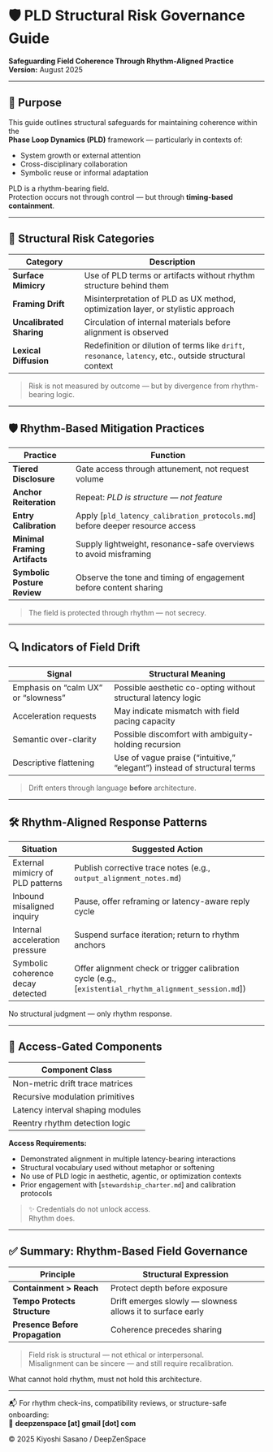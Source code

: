 # 🛡️ PLD Structural Risk Governance Guide  
**Safeguarding Field Coherence Through Rhythm-Aligned Practice**  
**Version:** August 2025

---

## 🧭 Purpose

This guide outlines structural safeguards for maintaining coherence within the  
**Phase Loop Dynamics (PLD)** framework — particularly in contexts of:

- System growth or external attention  
- Cross-disciplinary collaboration  
- Symbolic reuse or informal adaptation  

PLD is a rhythm-bearing field.  
Protection occurs not through control — but through **timing-based containment**.

---

## 🧱 Structural Risk Categories

| Category               | Description |
|------------------------|-------------|
| **Surface Mimicry**       | Use of PLD terms or artifacts without rhythm structure behind them |
| **Framing Drift**         | Misinterpretation of PLD as UX method, optimization layer, or stylistic approach |
| **Uncalibrated Sharing**  | Circulation of internal materials before alignment is observed |
| **Lexical Diffusion**     | Redefinition or dilution of terms like `drift`, `resonance`, `latency`, etc., outside structural context |

> Risk is not measured by outcome — but by divergence from rhythm-bearing logic.

---

## 🛡️ Rhythm-Based Mitigation Practices

| Practice                   | Function |
|----------------------------|----------|
| **Tiered Disclosure**         | Gate access through attunement, not request volume |
| **Anchor Reiteration**       | Repeat: *PLD is structure — not feature* |
| **Entry Calibration**        | Apply [`pld_latency_calibration_protocols.md`] before deeper resource access |
| **Minimal Framing Artifacts**| Supply lightweight, resonance-safe overviews to avoid misframing |
| **Symbolic Posture Review**  | Observe the tone and timing of engagement before content sharing |

> The field is protected through rhythm — not secrecy.

---

## 🔍 Indicators of Field Drift

| Signal                            | Structural Meaning |
|-----------------------------------|---------------------|
| Emphasis on “calm UX” or “slowness” | Possible aesthetic co-opting without structural latency logic |
| Acceleration requests              | May indicate mismatch with field pacing capacity |
| Semantic over-clarity              | Possible discomfort with ambiguity-holding recursion |
| Descriptive flattening             | Use of vague praise (“intuitive,” “elegant”) instead of structural terms |

> Drift enters through language **before** architecture.

---

## 🛠 Rhythm-Aligned Response Patterns

| Situation                          | Suggested Action |
|------------------------------------|------------------|
| External mimicry of PLD patterns   | Publish corrective trace notes (e.g., `output_alignment_notes.md`) |
| Inbound misaligned inquiry         | Pause, offer reframing or latency-aware reply cycle |
| Internal acceleration pressure     | Suspend surface iteration; return to rhythm anchors |
| Symbolic coherence decay detected  | Offer alignment check or trigger calibration cycle (e.g., [`existential_rhythm_alignment_session.md`]) |

No structural judgment — only rhythm response.

---

## 🔐 Access-Gated Components

| Component Class |
|------------------|
| Non-metric drift trace matrices  
| Recursive modulation primitives  
| Latency interval shaping modules  
| Reentry rhythm detection logic  

**Access Requirements:**

- Demonstrated alignment in multiple latency-bearing interactions  
- Structural vocabulary used without metaphor or softening  
- No use of PLD logic in aesthetic, agentic, or optimization contexts  
- Prior engagement with [`stewardship_charter.md`] and calibration protocols

> ✨ Credentials do not unlock access.  
> Rhythm does.

---

## ✅ Summary: Rhythm-Based Field Governance

| Principle               | Structural Expression |
|--------------------------|------------------------|
| **Containment > Reach**     | Protect depth before exposure |
| **Tempo Protects Structure**| Drift emerges slowly — slowness allows it to surface early |
| **Presence Before Propagation** | Coherence precedes sharing |

> Field risk is structural — not ethical or interpersonal.  
> Misalignment can be sincere — and still require recalibration.

What cannot hold rhythm, must not hold this architecture.

---

📬 For rhythm check-ins, compatibility reviews, or structure-safe onboarding:  
📩 **deepzenspace [at] gmail [dot] com**

© 2025 Kiyoshi Sasano / DeepZenSpace
